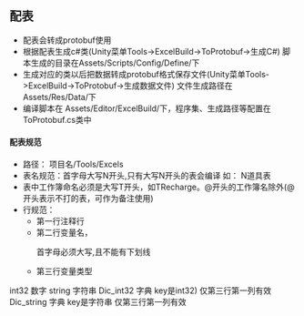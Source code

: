 ## 配表
- 配表会转成protobuf使用
- 根据配表生成c#类(Unity菜单Tools->ExcelBuild->ToProtobuf->生成C#) 脚本生成的目录在Assets/Scripts/Config/Define/下
- 生成对应的类以后把数据转成protobuf格式保存文件(Unity菜单Tools->ExcelBuild->ToProtobuf->生成数据文件) 文件生成路径在Assets/Res/Data/下
- 编译脚本在 Assets/Editor/ExcelBuild/下，程序集、生成路径等配置在ToProtobuf.cs类中

#### 配表规范
- 路径： 项目名/Tools/Excels
- 表名规范：首字母大写N开头,只有大写N开头的表会编译 如： N道具表
- 表中工作簿命名必须是大写T开头，如TRecharge。@开头的工作簿名除外(@开头表示不打的表，可作为备注使用)
- 行规范：
  - 第一行注释行
  - 第二行变量名，<p style="color🧧">首字母必须大写,且不能有下划线</p>
  - 第三行变量类型

int32	数字
string	字符串
Dic_int32	字典 key是int32)	仅第三行第一列有效
Dic_string	字典 key是字符串	仅第三行第一列有效
